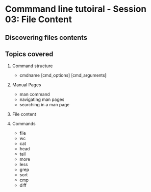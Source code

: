 # Commmand line tutoiral - Session 03: File Content
## Discovering files contents

## Topics covered
1. Command structure
	- cmdname [cmd_options] [cmd_arguments]

2. Manual Pages
	- man command
	- navigating man pages
	- searching in a man page

3. File content

4. Commands
	- file
	- wc
	- cat
	- head
	- tail
	- more
	- less
	- grep
	- sort
	- cmp
	- diff

